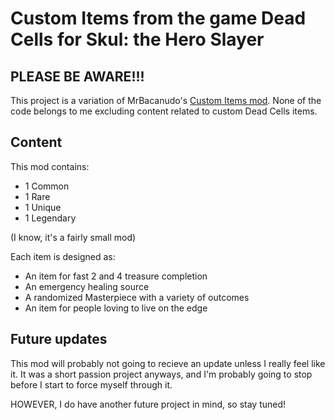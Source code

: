 # Custom Items from the game Dead Cells for Skul: the Hero Slayer

## PLEASE BE AWARE!!!
This project is a variation of MrBacanudo's [Custom Items mod](https://github.com/MrBacanudo/SkulHardModeMods/tree/main/CustomItems).
None of the code belongs to me excluding content related to custom Dead Cells items.

## Content
This mod contains:

* 1 Common
* 1 Rare
* 1 Unique
* 1 Legendary

(I know, it's a fairly small mod)

Each item is designed as:
* An item for fast 2 and 4 treasure completion
* An emergency healing source
* A randomized Masterpiece with a variety of outcomes
* An item for people loving to live on the edge

## Future updates
This mod will probably not going to recieve an update unless I really feel like it.
It was a short passion project anyways, and I'm probably going to stop before I start to force myself through it.

HOWEVER, I do have another future project in mind, so stay tuned!